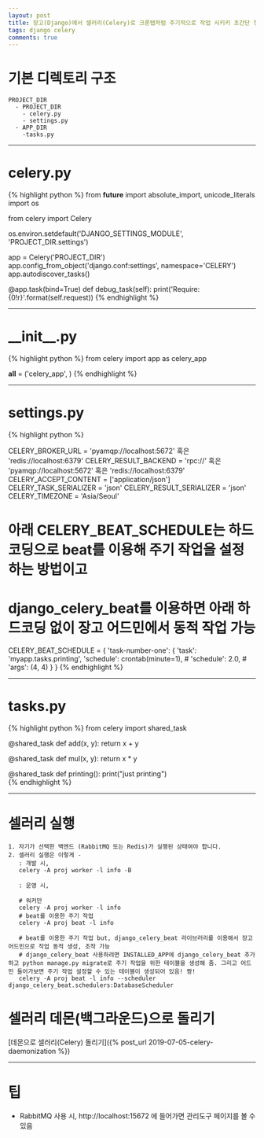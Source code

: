 ```yaml
---
layout: post
title: 장고(Django)에서 셀러리(Celery)로 크론탭처럼 주기적으로 작업 시키키 초간단 정리
tags: django celery
comments: true
---
```


# 기본 디렉토리 구조
```
PROJECT_DIR
  - PROJECT_DIR
    - celery.py
    - settings.py
  - APP_DIR
    -tasks.py
```

---

# celery.py
{% highlight python %}
from __future__ import absolute_import, unicode_literals
import os

from celery import Celery


os.environ.setdefault('DJANGO_SETTINGS_MODULE', 'PROJECT_DIR.settings')

app = Celery('PROJECT_DIR')
app.config_from_object('django.conf:settings', namespace='CELERY')
app.autodiscover_tasks()


@app.task(bind=True)
def debug_task(self):
    print('Require: {0!r}'.format(self.request))
{% endhighlight %}

---

# \_\_init\_\_.py
{% highlight python %}
from celery import app as celery_app

__all__ = ('celery_app', )
{% endhighlight %}

---

# settings.py
{% highlight python %}

CELERY_BROKER_URL = 'pyamqp://localhost:5672' 혹은 'redis://localhost:6379'
CELERY_RESULT_BACKEND = 'rpc://' 혹은 'pyamqp://localhost:5672' 혹은 'redis://localhost:6379'
CELERY_ACCEPT_CONTENT = ['application/json']
CELERY_TASK_SERIALIZER = 'json'
CELERY_RESULT_SERIALIZER = 'json'
CELERY_TIMEZONE = 'Asia/Seoul'

# 아래 CELERY_BEAT_SCHEDULE는 하드코딩으로 beat를 이용해 주기 작업을 설정하는 방법이고
# django_celery_beat를 이용하면 아래 하드코딩 없이 장고 어드민에서 동적 작업 가능
CELERY_BEAT_SCHEDULE = {
    'task-number-one': {
        'task': 'myapp.tasks.printing',
        'schedule': crontab(minute=1),
        # 'schedule': 2.0,
        # 'args': (4, 4)
    }
}
{% endhighlight %}

---

# tasks.py
{% highlight python %}
from celery import shared_task


@shared_task
def add(x, y):
    return x + y


@shared_task
def mul(x, y):
    return x * y


@shared_task
def printing():
    print("just printing")    
{% endhighlight %}

---

# 셀러리 실행
```
1. 자기가 선택한 백엔드 (RabbitMQ 또는 Redis)가 실행된 상태여야 합니다.
2. 셀러리 실행은 이렇게 - 
   : 개발 시,   
   celery -A proj worker -l info -B

   : 운영 시,   

   # 워커만
   celery -A proj worker -l info
   # beat를 이용한 주기 작업
   celery -A proj beat -l info

   # beat를 이용한 주기 작업 but, django_celery_beat 라이브러리를 이용해서 장고 어드민으로 작업 동적 생성, 조작 가능
   # django_celery_beat 사용하려면 INSTALLED_APP에 django_celery_beat 추가하고 python manage.py migrate로 주기 작업을 위한 테이블을 생성해 줌. 그리고 어드민 들어가보면 주기 작업 설정할 수 있는 테이블이 생성되어 있음! 짱!
   celery -A proj beat -l info --scheduler django_celery_beat.schedulers:DatabaseScheduler
```

# 셀러리 데몬(백그라운드)으로 돌리기
[데몬으로 셀러리(Celery) 돌리기]({% post_url 2019-07-05-celery-daemonization %})

---

# 팁
- RabbitMQ 사용 시, http://localhost:15672 에 들어가면 관리도구 페이지를 볼 수 있음
